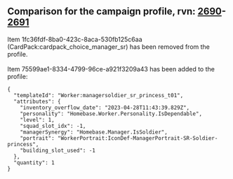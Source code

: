 ## Comparison for the campaign profile, rvn: [2690](https://github.com/PRO100KatYT/FortniteProfileRevisions/tree/main/profiles/campaign/2690%20campaign.json)-[2691](https://github.com/PRO100KatYT/FortniteProfileRevisions/tree/main/profiles/campaign/2691%20campaign.json)

Item 1fc36fdf-8ba0-423c-8aca-530fb125c6aa (CardPack:cardpack_choice_manager_sr) has been removed from the profile.
<br><br>
Item 75599ae1-8334-4799-96ce-a921f3209a43 has been added to the profile:

```
{
  "templateId": "Worker:managersoldier_sr_princess_t01",
  "attributes": {
    "inventory_overflow_date": "2023-04-28T11:43:39.829Z",
    "personality": "Homebase.Worker.Personality.IsDependable",
    "level": 1,
    "squad_slot_idx": -1,
    "managerSynergy": "Homebase.Manager.IsSoldier",
    "portrait": "WorkerPortrait:IconDef-ManagerPortrait-SR-Soldier-princess",
    "building_slot_used": -1
  },
  "quantity": 1
}
```

<br><br>
